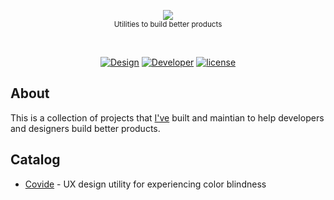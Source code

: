 <p align="center">
    <a href="https://joeblau.com/design-utilities">
        <img src="https://cdn.rawgit.com/joeblau/design-utilities/master/.github/design-utilities.svg" />
    </a>
    <br>
    <small>Utilities to build better products</small>
</p>
<br>
<p align="center">
    <a href="https://joeblau.com/design-utilities#designer"><img src="https://img.shields.io/badge/Designer%20Tools-1-E74C3C.svg?style=flat-square" alt="Design"></a>
    <a href="https://joeblau.com/design-utilities#developer"><img src="https://img.shields.io/badge/Developer%20Tools-0-E74C3C.svg?style=flat-square" alt="Developer"></a>
    <a href="https://github.com/joeblau/design-utilities/blob/master/LICENSE.md"><img src="https://img.shields.io/github/license/joeblau/gitignore.svg?style=flat-square" alt="license"></a>
</p>

## About

This is a collection of projects that [I've](https://joeblau.com) built and maintian to help developers and designers build better products.

## Catalog

- [Covide](https://joeblau.com/covide) - UX design utility for experiencing color blindness
